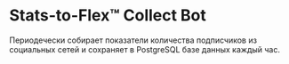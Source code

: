 # Stats-to-Flex™ Collect Bot
Периодечески собирает показатели количества подписчиков из социальных сетей и сохраняет в PostgreSQL базе данных каждый час.